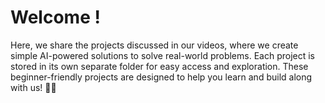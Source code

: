 # Welcome ! 

Here, we share the projects discussed in our videos, where we create simple AI-powered solutions to solve real-world problems. Each project is stored in its own separate folder for easy access and exploration. These beginner-friendly projects are designed to help you learn and build along with us! 🤖💡

